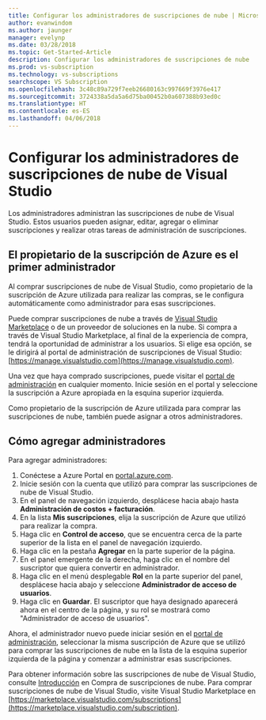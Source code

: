 ```yaml
---
title: Configurar los administradores de suscripciones de nube | Microsoft Docs
author: evanwindom
ms.author: jaunger
manager: evelynp
ms.date: 03/28/2018
ms.topic: Get-Started-Article
description: Configurar los administradores de suscripciones de nube
ms.prod: vs-subscription
ms.technology: vs-subscriptions
searchscope: VS Subscription
ms.openlocfilehash: 3c48c89a729f7eeb26680163c997669f3976e417
ms.sourcegitcommit: 3724338a5da5a6d75ba00452b0a607388b93ed0c
ms.translationtype: HT
ms.contentlocale: es-ES
ms.lasthandoff: 04/06/2018
---
```

# <a name="setting-up-administrators-for-visual-studio-cloud-subscriptions"></a>Configurar los administradores de suscripciones de nube de Visual Studio

Los administradores administran las suscripciones de nube de Visual Studio.  Estos usuarios pueden asignar, editar, agregar o eliminar suscripciones y realizar otras tareas de administración de suscripciones. 

## <a name="the-azure-subscription-owner-is-the-first-administrator"></a>El propietario de la suscripción de Azure es el primer administrador 

Al comprar suscripciones de nube de Visual Studio, como propietario de la suscripción de Azure utilizada para realizar las compras, se le configura automáticamente como administrador para esas suscripciones. 

Puede comprar suscripciones de nube a través de [Visual Studio Marketplace](https://marketplace.visualstudio.com/subscriptions) o de un proveedor de soluciones en la nube.  Si compra a través de Visual Studio Marketplace, al final de la experiencia de compra, tendrá la oportunidad de administrar a los usuarios.  Si elige esa opción, se le dirigirá al portal de administración de suscripciones de Visual Studio: [https://manage.visualstudio.com](https://manage.visualstudio.com).

Una vez que haya comprado suscripciones, puede visitar el [portal de administración](https://manage.visualstudio.com) en cualquier momento.  Inicie sesión en el portal y seleccione la suscripción a Azure apropiada en la esquina superior izquierda. 

Como propietario de la suscripción de Azure utilizada para comprar las suscripciones de nube, también puede asignar a otros administradores.

## <a name="adding-administrators"></a>Cómo agregar administradores

Para agregar administradores:
1. Conéctese a Azure Portal en [portal.azure.com](https://portal.azure.com).
2. Inicie sesión con la cuenta que utilizó para comprar las suscripciones de nube de Visual Studio.
3. En el panel de navegación izquierdo, desplácese hacia abajo hasta **Administración de costos + facturación**.
4. En la lista **Mis suscripciones**, elija la suscripción de Azure que utilizó para realizar la compra.
5. Haga clic en **Control de acceso**, que se encuentra cerca de la parte superior de la lista en el panel de navegación izquierdo.  
6. Haga clic en la pestaña **Agregar** en la parte superior de la página. 
7. En el panel emergente de la derecha, haga clic en el nombre del suscriptor que quiera convertir en administrador.
8. Haga clic en el menú desplegable **Rol** en la parte superior del panel, desplácese hacia abajo y seleccione **Administrador de acceso de usuarios**.
9. Haga clic en **Guardar**.
El suscriptor que haya designado aparecerá ahora en el centro de la página, y su rol se mostrará como "Administrador de acceso de usuarios".  

Ahora, el administrador nuevo puede iniciar sesión en el [portal de administración](https://manage.visualstudio.com), seleccionar la misma suscripción de Azure que se utilizó para comprar las suscripciones de nube en la lista de la esquina superior izquierda de la página y comenzar a administrar esas suscripciones. 


Para obtener información sobre las suscripciones de nube de Visual Studio, consulte [Introducción](/vscloud-overview/) en Compra de suscripciones de nube. Para comprar suscripciones de nube de Visual Studio, visite Visual Studio Marketplace en [https://marketplace.visualstudio.com/subscriptions](https://marketplace.visualstudio.com/subscription). 


